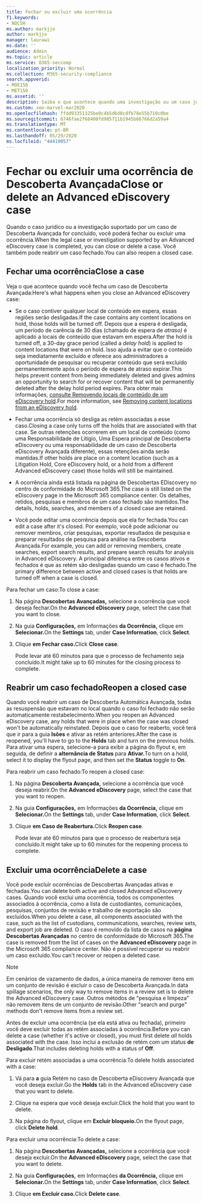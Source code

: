 ```yaml
---
title: Fechar ou excluir uma ocorrência
f1.keywords:
- NOCSH
ms.author: markjjo
author: markjjo
manager: laurawi
ms.date: ''
audience: Admin
ms.topic: article
ms.service: O365-seccomp
localization_priority: Normal
ms.collection: M365-security-compliance
search.appverid:
- MOE150
- MET150
ms.assetid: ''
description: Saiba o que acontece quando uma investigação ou um caso jurídico suportado por um caso de Descoberta Avançada é fechado ou excluído.
ms.custom: seo-marvel-mar2020
ms.openlocfilehash: ffdd93351325be0c4b5d6d8cdfb78e55b710c0be
ms.sourcegitcommit: 6746fae2f68400fd985711b1945b66766d2a59a4
ms.translationtype: MT
ms.contentlocale: pt-BR
ms.lasthandoff: 05/29/2020
ms.locfileid: "44419057"
---
```

# <a name="close-or-delete-an-advanced-ediscovery-case"></a><span data-ttu-id="0c2ad-103">Fechar ou excluir uma ocorrência de Descoberta Avançada</span><span class="sxs-lookup"><span data-stu-id="0c2ad-103">Close or delete an Advanced eDiscovery case</span></span>

<span data-ttu-id="0c2ad-104">Quando o caso jurídico ou a investigação suportado por um caso de Descoberta Avançada for concluído, você poderá fechar ou excluir uma ocorrência.</span><span class="sxs-lookup"><span data-stu-id="0c2ad-104">When the legal case or investigation supported by an Advanced eDiscovery case is completed, you can close or delete a case.</span></span> <span data-ttu-id="0c2ad-105">Você também pode reabrir um caso fechado.</span><span class="sxs-lookup"><span data-stu-id="0c2ad-105">You can also reopen a closed case.</span></span>

## <a name="close-a-case"></a><span data-ttu-id="0c2ad-106">Fechar uma ocorrência</span><span class="sxs-lookup"><span data-stu-id="0c2ad-106">Close a case</span></span>

<span data-ttu-id="0c2ad-107">Veja o que acontece quando você fecha um caso de Descoberta Avançada:</span><span class="sxs-lookup"><span data-stu-id="0c2ad-107">Here's what happens when you close an Advanced eDiscovery case:</span></span>

- <span data-ttu-id="0c2ad-108">Se o caso contiver qualquer local de conteúdo em espera, essas regiões serão desligadas.</span><span class="sxs-lookup"><span data-stu-id="0c2ad-108">If the case contains any content locations on hold, those holds will be turned off.</span></span> <span data-ttu-id="0c2ad-109">Depois que a espera é desligada, um período de carência de 30 dias (chamado de espera de *atraso)* é aplicado a locais de conteúdo que estavam em espera.</span><span class="sxs-lookup"><span data-stu-id="0c2ad-109">After the hold is turned off, a 30-day grace period (called a *delay hold*) is applied to content locations that were on hold.</span></span> <span data-ttu-id="0c2ad-110">Isso ajuda a evitar que o conteúdo seja imediatamente excluído e oferece aos administradores a oportunidade de pesquisar ou recuperar conteúdo que será excluído permanentemente após o período de espera de atraso expirar.</span><span class="sxs-lookup"><span data-stu-id="0c2ad-110">This helps prevent content from being immediately deleted and gives admins an opportunity to search for or recover content that will be permanently deleted after the delay hold period expires.</span></span> <span data-ttu-id="0c2ad-111">Para obter mais informações, [consulte Removendo locais de conteúdo de um eDiscovery hold](create-ediscovery-holds.md#removing-content-locations-from-an-ediscovery-hold).</span><span class="sxs-lookup"><span data-stu-id="0c2ad-111">For more information, see [Removing content locations from an eDiscovery hold](create-ediscovery-holds.md#removing-content-locations-from-an-ediscovery-hold).</span></span>

- <span data-ttu-id="0c2ad-112">Fechar uma ocorrência só desliga as retém associadas a esse caso.</span><span class="sxs-lookup"><span data-stu-id="0c2ad-112">Closing a case only turns off the holds that are associated with that case.</span></span> <span data-ttu-id="0c2ad-113">Se outras retenções ocorrerem em um local de conteúdo (como uma Responsabilidade de Litígio, Uma Espera principal de Descoberta eDiscovery ou uma responsabilidade de um caso de Descoberta eDiscovery Avançada diferente), essas retenções ainda serão mantidas.</span><span class="sxs-lookup"><span data-stu-id="0c2ad-113">If other holds are place on a content location (such as a Litigation Hold, Core eDiscovery hold, or a hold from a different Advanced eDiscovery case) those holds will still be maintained.</span></span>

- <span data-ttu-id="0c2ad-114">A ocorrência ainda está listada na página de Descobertas EDiscovery no centro de conformidade do Microsoft 365.</span><span class="sxs-lookup"><span data-stu-id="0c2ad-114">The case is still listed on the eDiscovery page in the Microsoft 365 compliance center.</span></span> <span data-ttu-id="0c2ad-115">Os detalhes, retidos, pesquisas e membros de um caso fechado são mantidos.</span><span class="sxs-lookup"><span data-stu-id="0c2ad-115">The details, holds, searches, and members of a closed case are retained.</span></span>

- <span data-ttu-id="0c2ad-116">Você pode editar uma ocorrência depois que ela for fechada.</span><span class="sxs-lookup"><span data-stu-id="0c2ad-116">You can edit a case after it's closed.</span></span> <span data-ttu-id="0c2ad-117">Por exemplo, você pode adicionar ou remover membros, criar pesquisas, exportar resultados de pesquisa e preparar resultados de pesquisa para análise na Descoberta Avançada.</span><span class="sxs-lookup"><span data-stu-id="0c2ad-117">For example, you can add or removing members, create searches, export search results, and prepare search results for analysis in Advanced eDiscovery.</span></span> <span data-ttu-id="0c2ad-118">A principal diferença entre os casos ativos e fechados é que as retém são desligadas quando um caso é fechado.</span><span class="sxs-lookup"><span data-stu-id="0c2ad-118">The primary difference between active and closed cases is that holds are turned off when a case is closed.</span></span>

<span data-ttu-id="0c2ad-119">Para fechar um caso:</span><span class="sxs-lookup"><span data-stu-id="0c2ad-119">To close a case:</span></span>

1. <span data-ttu-id="0c2ad-120">Na página **Descobertas Avançadas,** selecione a ocorrência que você deseja fechar.</span><span class="sxs-lookup"><span data-stu-id="0c2ad-120">On the **Advanced eDiscovery** page, select the case that you want to close.</span></span>

2. <span data-ttu-id="0c2ad-121">Na guia **Configurações,** em Informações **da Ocorrência,** clique em **Selecionar.**</span><span class="sxs-lookup"><span data-stu-id="0c2ad-121">On the **Settings** tab, under **Case Information**, click **Select**.</span></span>

3. <span data-ttu-id="0c2ad-122">Clique **em Fechar caso.**</span><span class="sxs-lookup"><span data-stu-id="0c2ad-122">Click **Close case**.</span></span>

   <span data-ttu-id="0c2ad-123">Pode levar até 60 minutos para que o processo de fechamento seja concluído.</span><span class="sxs-lookup"><span data-stu-id="0c2ad-123">It might take up to 60 minutes for the closing process to complete.</span></span>

## <a name="reopen-a-closed-case"></a><span data-ttu-id="0c2ad-124">Reabrir um caso fechado</span><span class="sxs-lookup"><span data-stu-id="0c2ad-124">Reopen a closed case</span></span>

<span data-ttu-id="0c2ad-125">Quando você reabrir um caso de Descoberta Automática Avançada, todas as resuspensão que estavam no local quando o caso foi fechado não serão automaticamente restabelecimento.</span><span class="sxs-lookup"><span data-stu-id="0c2ad-125">When you reopen an Advanced eDiscovery case, any holds that were in place when the case was closed won't be automatically reinstated.</span></span> <span data-ttu-id="0c2ad-126">Depois que o caso for reaberto, você terá que ir para a guia **Isões** e ativar as retém anteriores.</span><span class="sxs-lookup"><span data-stu-id="0c2ad-126">After the case is reopened, you'll have to go to the **Holds** tab and turn on the previous holds.</span></span> <span data-ttu-id="0c2ad-127">Para ativar uma espera, selecione-a para exibir a página do flyout e, em seguida, de definir a **alternância de Status** para **Ativar.**</span><span class="sxs-lookup"><span data-stu-id="0c2ad-127">To turn on a hold, select it to display the flyout page, and then set the **Status** toggle to **On**.</span></span>

<span data-ttu-id="0c2ad-128">Para reabrir um caso fechado:</span><span class="sxs-lookup"><span data-stu-id="0c2ad-128">To reopen a closed case:</span></span>

1. <span data-ttu-id="0c2ad-129">Na página **Descoberta Avançada,** selecione a ocorrência que você deseja reabrir.</span><span class="sxs-lookup"><span data-stu-id="0c2ad-129">On the **Advanced eDiscovery** page, select the case that you want to reopen.</span></span>

2. <span data-ttu-id="0c2ad-130">Na guia **Configurações,** em Informações **da Ocorrência,** clique em **Selecionar.**</span><span class="sxs-lookup"><span data-stu-id="0c2ad-130">On the **Settings** tab, under **Case Information**, click **Select**.</span></span>

3. <span data-ttu-id="0c2ad-131">Clique **em Caso de Reabertura.**</span><span class="sxs-lookup"><span data-stu-id="0c2ad-131">Click **Reopen case**.</span></span>

   <span data-ttu-id="0c2ad-132">Pode levar até 60 minutos para que o processo de reabertura seja concluído.</span><span class="sxs-lookup"><span data-stu-id="0c2ad-132">It might take up to 60 minutes for the reopening process to complete.</span></span>

## <a name="delete-a-case"></a><span data-ttu-id="0c2ad-133">Excluir uma ocorrência</span><span class="sxs-lookup"><span data-stu-id="0c2ad-133">Delete a case</span></span>

<span data-ttu-id="0c2ad-134">Você pode excluir ocorrências de Descobertas Avançadas ativas e fechadas.</span><span class="sxs-lookup"><span data-stu-id="0c2ad-134">You can delete both active and closed Advanced eDiscovery cases.</span></span> <span data-ttu-id="0c2ad-135">Quando você exclui uma ocorrência, todos os componentes associados à ocorrência, como a lista de custodiantes, comunicações, pesquisas, conjuntos de revisão e trabalho de exportação são excluídos.</span><span class="sxs-lookup"><span data-stu-id="0c2ad-135">When you delete a case, all components associated with the case, such as the list of custodians, communications, searches, review sets, and export job are deleted.</span></span> <span data-ttu-id="0c2ad-136">O caso é removido da lista de casos na **página Descobertas Avançadas** no centro de conformidade do Microsoft 365.</span><span class="sxs-lookup"><span data-stu-id="0c2ad-136">The case is removed from the list of cases on the **Advanced eDiscovery** page in the Microsoft 365 compliance center.</span></span> <span data-ttu-id="0c2ad-137">Não é possível recuperar ou reabrir um caso excluído.</span><span class="sxs-lookup"><span data-stu-id="0c2ad-137">You can't recover or reopen a deleted case.</span></span>

> [!NOTE]
> <span data-ttu-id="0c2ad-138">Em cenários de vazamento de dados, a única maneira de remover itens em um conjunto de revisão é excluir o caso de Descoberta Avançada.</span><span class="sxs-lookup"><span data-stu-id="0c2ad-138">In data spillage scenarios, the only way to remove items in a review set is to delete the Advanced eDiscovery case.</span></span> <span data-ttu-id="0c2ad-139">Outros métodos de "pesquisa e limpeza" não removem itens de um conjunto de revisão.</span><span class="sxs-lookup"><span data-stu-id="0c2ad-139">Other "search and purge" methods don't remove items from a review set.</span></span>

<span data-ttu-id="0c2ad-140">Antes de excluir uma ocorrência (se ela está ativa  ou fechada), primeiro você deve excluir todas as retém associadas à ocorrência.</span><span class="sxs-lookup"><span data-stu-id="0c2ad-140">Before you can delete a case (whether it's active or closed), you must first delete *all* holds associated with the case.</span></span> <span data-ttu-id="0c2ad-141">Isso inclui a exclusão de retém com um status **de Desligado**.</span><span class="sxs-lookup"><span data-stu-id="0c2ad-141">That includes deleting holds with a status of **Off**.</span></span>

<span data-ttu-id="0c2ad-142">Para excluir retém associadas a uma ocorrência:</span><span class="sxs-lookup"><span data-stu-id="0c2ad-142">To delete holds associated with a case:</span></span>

1. <span data-ttu-id="0c2ad-143">Vá para **a** guia Retém no caso de Descoberta eDiscovery Avançada que você deseja excluir.</span><span class="sxs-lookup"><span data-stu-id="0c2ad-143">Go the **Holds** tab in the Advanced eDiscovery case that you want to delete.</span></span>

2. <span data-ttu-id="0c2ad-144">Clique na espera que você deseja excluir.</span><span class="sxs-lookup"><span data-stu-id="0c2ad-144">Click the hold that you want to delete.</span></span>

3. <span data-ttu-id="0c2ad-145">Na página do flyout, clique em **Excluir bloqueio.**</span><span class="sxs-lookup"><span data-stu-id="0c2ad-145">On the flyout page, click **Delete hold**.</span></span>

<span data-ttu-id="0c2ad-146">Para excluir uma ocorrência:</span><span class="sxs-lookup"><span data-stu-id="0c2ad-146">To delete a case:</span></span>

1. <span data-ttu-id="0c2ad-147">Na página **Descobertas Avançadas,** selecione a ocorrência que você deseja excluir.</span><span class="sxs-lookup"><span data-stu-id="0c2ad-147">On the **Advanced eDiscovery** page, select the case that you want to delete.</span></span>

2. <span data-ttu-id="0c2ad-148">Na guia **Configurações,** em Informações **da Ocorrência,** clique em **Selecionar.**</span><span class="sxs-lookup"><span data-stu-id="0c2ad-148">On the **Settings** tab, under **Case Information**, click **Select**.</span></span>

3. <span data-ttu-id="0c2ad-149">Clique **em Excluir caso.**</span><span class="sxs-lookup"><span data-stu-id="0c2ad-149">Click **Delete case**.</span></span>
